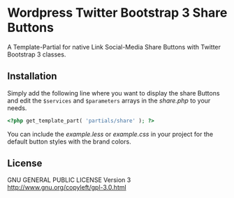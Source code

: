# Wordpress Twitter Bootstrap 3 Share Buttons

A Template-Partial for native Link Social-Media Share Buttons with Twitter Bootstrap 3 classes.

## Installation

Simply add the following line where you want to display the share Buttons and edit the `$services` and `$parameters` arrays in the _share.php_ to your needs.

```php
<?php get_template_part( 'partials/share' ); ?>
```

You can include the _example.less_ or _example.css_ in your project for the default button styles with the brand colors.

## License

GNU GENERAL PUBLIC LICENSE Version 3 http://www.gnu.org/copyleft/gpl-3.0.html
